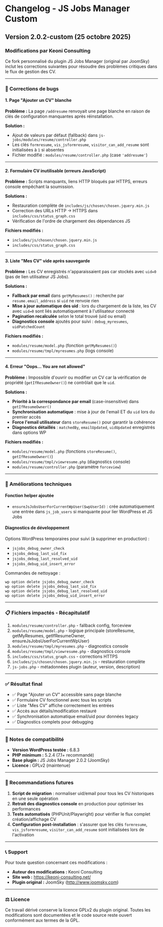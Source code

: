 # Changelog - JS Jobs Manager Custom

## Version 2.0.2-custom (25 octobre 2025)

### Modifications par Keoni Consulting

Ce fork personnalisé du plugin JS Jobs Manager (original par JoomSky) inclut les corrections suivantes pour résoudre des problèmes critiques dans le flux de gestion des CV.

---

### 🐛 Corrections de bugs

#### 1. Page "Ajouter un CV" blanche

**Problème :** La page `/addresume` renvoyait une page blanche en raison de clés de configuration manquantes après réinstallation.

**Solution :**

- Ajout de valeurs par défaut (fallback) dans `js-jobs/modules/resume/controller.php`
- Les clés `formresume`, `vis_jsformresume`, `visitor_can_add_resume` sont initialisées à `1` si absentes
- Fichier modifié : `modules/resume/controller.php` (case `'addresume'`)

---

#### 2. Formulaire CV inutilisable (erreurs JavaScript)

**Problème :** Scripts manquants, liens HTTP bloqués par HTTPS, erreurs console empêchant la soumission.

**Solutions :**

- Restauration complète de `includes/js/chosen/chosen.jquery.min.js`
- Correction des URLs HTTP → HTTPS dans `includes/css/status_graph.css`
- Vérification de l'ordre de chargement des dépendances JS

**Fichiers modifiés :**

- `includes/js/chosen/chosen.jquery.min.js`
- `includes/css/status_graph.css`

---

#### 3. Liste "Mes CV" vide après sauvegarde

**Problème :** Les CV enregistrés n'apparaissaient pas car stockés avec `uid=0` (pas de lien utilisateur JS Jobs).

**Solutions :**

- **Fallback par email** dans `getMyResumes()` : recherche par `resume.email_address` si `uid` ne renvoie rien
- **Mise à jour automatique des uid** : lors du chargement de la liste, les CV avec `uid=0` sont liés automatiquement à l'utilisateur connecté
- **Pagination recalculée** selon le total trouvé (uid ou email)
- **Diagnostics console** ajoutés pour suivi : `debug_myresumes`, `uidPatchedCount`

**Fichiers modifiés :**

- `modules/resume/model.php` (fonction `getMyResumes()`)
- `modules/resume/tmpl/myresumes.php` (logs console)

---

#### 4. Erreur "Oops... You are not allowed"

**Problème :** Impossible d'ouvrir ou modifier un CV car la vérification de propriété (`getIfResumeOwner()`) ne contrôlait que le `uid`.

**Solutions :**

- **Priorité à la correspondance par email** (case-insensitive) dans `getIfResumeOwner()`
- **Synchronisation automatique** : mise à jour de l'email ET du `uid` lors du premier accès
- **Force l'email utilisateur** dans `storeResume()` pour garantir la cohérence
- **Diagnostics détaillés** : `matchedBy`, `emailUpdated`, `uidUpdated` enregistrés dans options WP

**Fichiers modifiés :**

- `modules/resume/model.php` (fonctions `storeResume()`, `getIfResumeOwner()`)
- `modules/resume/tmpl/viewresume.php` (diagnostics console)
- `modules/resume/controller.php` (paramètre `forceview`)

---

### 🔧 Améliorations techniques

#### Fonction helper ajoutée

- `ensureJsJobsUserForCurrentWpUser($wpUserId)` : crée automatiquement une entrée dans `js_job_users` si manquante pour lier WordPress et JS Jobs

#### Diagnostics de développement

Options WordPress temporaires pour suivi (à supprimer en production) :

- `jsjobs_debug_owner_check`
- `jsjobs_debug_last_uid_fix`
- `jsjobs_debug_last_resolved_uid`
- `jsjobs_debug_uid_insert_error`

Commandes de nettoyage :

```bash
wp option delete jsjobs_debug_owner_check
wp option delete jsjobs_debug_last_uid_fix
wp option delete jsjobs_debug_last_resolved_uid
wp option delete jsjobs_debug_uid_insert_error
```

---

### 📋 Fichiers impactés - Récapitulatif

1. `modules/resume/controller.php` - fallback config, forceview
2. `modules/resume/model.php` - logique principale (storeResume, getMyResumes, getIfResumeOwner, ensureJsJobsUserForCurrentWpUser)
3. `modules/resume/tmpl/myresumes.php` - diagnostics console
4. `modules/resume/tmpl/viewresume.php` - diagnostics console
5. `includes/css/status_graph.css` - corrections HTTPS
6. `includes/js/chosen/chosen.jquery.min.js` - restauration complète
7. `js-jobs.php` - métadonnées plugin (auteur, version, description)

---

### ✅ Résultat final

- ✅ Page "Ajouter un CV" accessible sans page blanche
- ✅ Formulaire CV fonctionnel avec tous les scripts
- ✅ Liste "Mes CV" affiche correctement les entrées
- ✅ Accès aux détails/modification restauré
- ✅ Synchronisation automatique email/uid pour données legacy
- ✅ Diagnostics complets pour debugging

---

### 📝 Notes de compatibilité

- **Version WordPress testée :** 6.8.3
- **PHP minimum :** 5.2.4 (7.1+ recommandé)
- **Base plugin :** JS Jobs Manager 2.0.2 (JoomSky)
- **Licence :** GPLv2 (maintenue)

---

### 🔮 Recommandations futures

1. **Script de migration** : normaliser uid/email pour tous les CV historiques en une seule opération
2. **Retrait des diagnostics console** en production pour optimiser les performances
3. **Tests automatisés** (PHPUnit/Playwright) pour vérifier le flux complet création/affichage CV
4. **Configuration post-installation** : s'assurer que les clés `formresume`, `vis_jsformresume`, `visitor_can_add_resume` sont initialisées lors de l'activation

---

### 📞 Support

Pour toute question concernant ces modifications :

- **Auteur des modifications :** Keoni Consulting
- **Site web :** https://keoni-consulting.net/
- **Plugin original :** JoomSky (http://www.joomsky.com)

---

### ⚖️ Licence

Ce travail dérivé conserve la licence GPLv2 du plugin original.
Toutes les modifications sont documentées et le code source reste ouvert conformément aux termes de la GPL.
